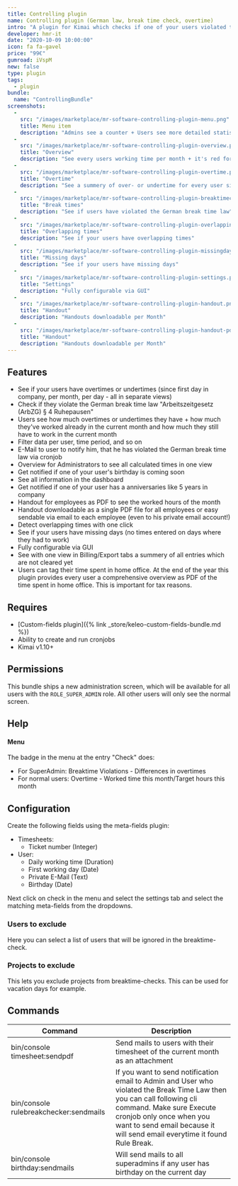 ```yaml
---
title: Controlling plugin
name: Controlling plugin (German law, break time check, overtime)
intro: "A plugin for Kimai which checks if one of your users violated the German break time law + nominal and actual work time comparison + overtime view"
developer: hmr-it
date: "2020-10-09 10:00:00"
icon: fa fa-gavel
price: "99€"
gumroad: iVspM
new: false
type: plugin
tags:
  - plugin
bundle:
  name: "ControllingBundle"
screenshots:
  - 
    src: "/images/marketplace/mr-software-controlling-plugin-menu.png"
    title: Menu item 
    description: "Admins see a counter + Users see more detailed statistics" 
  - 
    src: "/images/marketplace/mr-software-controlling-plugin-overview.png"
    title: "Overview"
    description: "See every users working time per month + it's red for undertime and green for overtime"
  - 
    src: "/images/marketplace/mr-software-controlling-plugin-overtime.png"
    title: "Overtime"
    description: "See a summery of over- or undertime for every user since first day in the company"
  - 
    src: "/images/marketplace/mr-software-controlling-plugin-breaktimecheck.png"
    title: "Break times"
    description: "See if users have violated the German break time law"
  - 
    src: "/images/marketplace/mr-software-controlling-plugin-overlapping.png"
    title: "Overlapping times"
    description: "See if your users have overlapping times"
  - 
    src: "/images/marketplace/mr-software-controlling-plugin-missingdays.png"
    title: "Missing days"
    description: "See if your users have missing days"
  - 
    src: "/images/marketplace/mr-software-controlling-plugin-settings.png"
    title: "Settings"
    description: "Fully configurable via GUI"
  - 
    src: "/images/marketplace/mr-software-controlling-plugin-handout.png"
    title: "Handout"
    description: "Handouts downloadable per Month"
  - 
    src: "/images/marketplace/mr-software-controlling-plugin-handout-pdf.png"
    title: "Handout"
    description: "Handouts downloadable per Month"
---
```


## Features

- See if your users have overtimes or undertimes (since first day in company, per month, per day - all in separate views)
- Check if they violate the German break time law "Arbeitszeitgesetz (ArbZG) § 4 Ruhepausen"
- Users see how much overtimes or undertimes they have + how much they've worked already in the current month and how much they still have to work in the current month
- Filter data per user, time period, and so on
- E-Mail to user to notify him, that he has violated the German break time law via cronjob
- Overview for Administrators to see all calculated times in one view
- Get notified if one of your user's birthday is coming soon
- See all information in the dashboard
- Get notified if one of your user has a anniversaries like 5 years in company
- Handout for employees as PDF to see the worked hours of the month
- Handout downloadable as a single PDF file for all employees or easy sendable via email to each employee (even to his private email account!)
- Detect overlapping times with one click
- See if your users have missing days (no times entered on days where they had to work)
- Fully configurable via GUI
- See with one view in Billing/Export tabs a summery of all entries which are not cleared yet
- Users can tag their time spent in home office. At the end of the year this plugin provides every user a comprehensive overview as PDF of the time spent in home office. This is
  important for tax reasons.

## Requires

- [Custom-fields plugin]({% link _store/keleo-custom-fields-bundle.md %})
- Ability to create and run cronjobs
- Kimai v1.10+

## Permissions

This bundle ships a new administration screen, which will be available for all users with the `ROLE_SUPER_ADMIN` role. All other users will only see the normal screen.

## Help
#### Menu
The badge in the menu at the entry "Check" does:
- For SuperAdmin: Breaktime Violations - Differences in overtimes
- For normal users: Overtime - Worked time this month/Target hours this month

## Configuration
Create the following fields using the meta-fields plugin:
- Timesheets:
    - Ticket number (Integer)
- User:
    - Daily working time (Duration)
    - First working day (Date)
    - Private E-Mail (Text)
    - Birthday (Date)

Next click on check in the menu and select the settings tab and select the matching meta-fields from the dropdowns.

### Users to exclude
Here you can select a list of users that will be ignored in the breaktime-check.

### Projects to exclude
This lets you exclude projects from breaktime-checks. This can be used for vacation days for example.

## Commands

| Command                                | Description                                                                           |
|----------------------------------------|---------------------------------------------------------------------------------------|
| bin/console timesheet:sendpdf          | Send mails to users with their timesheet of the current month as an attachment |
| bin/console rulebreakchecker:sendmails | If you want to send notification email to Admin and User who violated the Break Time Law then you can call following cli command. Make sure Execute cronjob only once when you want to send email because it will send email everytime it found Rule Break.|
| bin/console birthday:sendmails         | Will send mails to all superadmins if any user has birthday on the current day |
